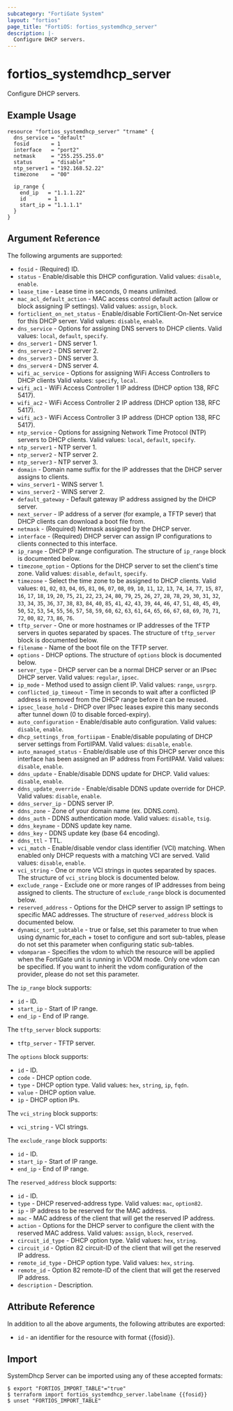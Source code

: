 ```yaml
---
subcategory: "FortiGate System"
layout: "fortios"
page_title: "FortiOS: fortios_systemdhcp_server"
description: |-
  Configure DHCP servers.
---
```


# fortios_systemdhcp_server
Configure DHCP servers.

## Example Usage

```hcl
resource "fortios_systemdhcp_server" "trname" {
  dns_service = "default"
  fosid       = 1
  interface   = "port2"
  netmask     = "255.255.255.0"
  status      = "disable"
  ntp_server1 = "192.168.52.22"
  timezone    = "00"

  ip_range {
    end_ip   = "1.1.1.22"
    id       = 1
    start_ip = "1.1.1.1"
  }
}
```

## Argument Reference

The following arguments are supported:

* `fosid` - (Required) ID.
* `status` - Enable/disable this DHCP configuration. Valid values: `disable`, `enable`.
* `lease_time` - Lease time in seconds, 0 means unlimited.
* `mac_acl_default_action` - MAC access control default action (allow or block assigning IP settings). Valid values: `assign`, `block`.
* `forticlient_on_net_status` - Enable/disable FortiClient-On-Net service for this DHCP server. Valid values: `disable`, `enable`.
* `dns_service` - Options for assigning DNS servers to DHCP clients. Valid values: `local`, `default`, `specify`.
* `dns_server1` - DNS server 1.
* `dns_server2` - DNS server 2.
* `dns_server3` - DNS server 3.
* `dns_server4` - DNS server 4.
* `wifi_ac_service` - Options for assigning WiFi Access Controllers to DHCP clients Valid values: `specify`, `local`.
* `wifi_ac1` - WiFi Access Controller 1 IP address (DHCP option 138, RFC 5417).
* `wifi_ac2` - WiFi Access Controller 2 IP address (DHCP option 138, RFC 5417).
* `wifi_ac3` - WiFi Access Controller 3 IP address (DHCP option 138, RFC 5417).
* `ntp_service` - Options for assigning Network Time Protocol (NTP) servers to DHCP clients. Valid values: `local`, `default`, `specify`.
* `ntp_server1` - NTP server 1.
* `ntp_server2` - NTP server 2.
* `ntp_server3` - NTP server 3.
* `domain` - Domain name suffix for the IP addresses that the DHCP server assigns to clients.
* `wins_server1` - WINS server 1.
* `wins_server2` - WINS server 2.
* `default_gateway` - Default gateway IP address assigned by the DHCP server.
* `next_server` - IP address of a server (for example, a TFTP sever) that DHCP clients can download a boot file from.
* `netmask` - (Required) Netmask assigned by the DHCP server.
* `interface` - (Required) DHCP server can assign IP configurations to clients connected to this interface.
* `ip_range` - DHCP IP range configuration. The structure of `ip_range` block is documented below.
* `timezone_option` - Options for the DHCP server to set the client's time zone. Valid values: `disable`, `default`, `specify`.
* `timezone` - Select the time zone to be assigned to DHCP clients. Valid values: `01`, `02`, `03`, `04`, `05`, `81`, `06`, `07`, `08`, `09`, `10`, `11`, `12`, `13`, `74`, `14`, `77`, `15`, `87`, `16`, `17`, `18`, `19`, `20`, `75`, `21`, `22`, `23`, `24`, `80`, `79`, `25`, `26`, `27`, `28`, `78`, `29`, `30`, `31`, `32`, `33`, `34`, `35`, `36`, `37`, `38`, `83`, `84`, `40`, `85`, `41`, `42`, `43`, `39`, `44`, `46`, `47`, `51`, `48`, `45`, `49`, `50`, `52`, `53`, `54`, `55`, `56`, `57`, `58`, `59`, `60`, `62`, `63`, `61`, `64`, `65`, `66`, `67`, `68`, `69`, `70`, `71`, `72`, `00`, `82`, `73`, `86`, `76`.
* `tftp_server` - One or more hostnames or IP addresses of the TFTP servers in quotes separated by spaces. The structure of `tftp_server` block is documented below.
* `filename` - Name of the boot file on the TFTP server.
* `options` - DHCP options. The structure of `options` block is documented below.
* `server_type` - DHCP server can be a normal DHCP server or an IPsec DHCP server. Valid values: `regular`, `ipsec`.
* `ip_mode` - Method used to assign client IP. Valid values: `range`, `usrgrp`.
* `conflicted_ip_timeout` - Time in seconds to wait after a conflicted IP address is removed from the DHCP range before it can be reused.
* `ipsec_lease_hold` - DHCP over IPsec leases expire this many seconds after tunnel down (0 to disable forced-expiry).
* `auto_configuration` - Enable/disable auto configuration. Valid values: `disable`, `enable`.
* `dhcp_settings_from_fortiipam` - Enable/disable populating of DHCP server settings from FortiIPAM. Valid values: `disable`, `enable`.
* `auto_managed_status` - Enable/disable use of this DHCP server once this interface has been assigned an IP address from FortiIPAM. Valid values: `disable`, `enable`.
* `ddns_update` - Enable/disable DDNS update for DHCP. Valid values: `disable`, `enable`.
* `ddns_update_override` - Enable/disable DDNS update override for DHCP. Valid values: `disable`, `enable`.
* `ddns_server_ip` - DDNS server IP.
* `ddns_zone` - Zone of your domain name (ex. DDNS.com).
* `ddns_auth` - DDNS authentication mode. Valid values: `disable`, `tsig`.
* `ddns_keyname` - DDNS update key name.
* `ddns_key` - DDNS update key (base 64 encoding).
* `ddns_ttl` - TTL.
* `vci_match` - Enable/disable vendor class identifier (VCI) matching. When enabled only DHCP requests with a matching VCI are served. Valid values: `disable`, `enable`.
* `vci_string` - One or more VCI strings in quotes separated by spaces. The structure of `vci_string` block is documented below.
* `exclude_range` - Exclude one or more ranges of IP addresses from being assigned to clients. The structure of `exclude_range` block is documented below.
* `reserved_address` - Options for the DHCP server to assign IP settings to specific MAC addresses. The structure of `reserved_address` block is documented below.
* `dynamic_sort_subtable` - true or false, set this parameter to true when using dynamic for_each + toset to configure and sort sub-tables, please do not set this parameter when configuring static sub-tables.
* `vdomparam` - Specifies the vdom to which the resource will be applied when the FortiGate unit is running in VDOM mode. Only one vdom can be specified. If you want to inherit the vdom configuration of the provider, please do not set this parameter.

The `ip_range` block supports:

* `id` - ID.
* `start_ip` - Start of IP range.
* `end_ip` - End of IP range.

The `tftp_server` block supports:

* `tftp_server` - TFTP server.

The `options` block supports:

* `id` - ID.
* `code` - DHCP option code.
* `type` - DHCP option type. Valid values: `hex`, `string`, `ip`, `fqdn`.
* `value` - DHCP option value.
* `ip` - DHCP option IPs.

The `vci_string` block supports:

* `vci_string` - VCI strings.

The `exclude_range` block supports:

* `id` - ID.
* `start_ip` - Start of IP range.
* `end_ip` - End of IP range.

The `reserved_address` block supports:

* `id` - ID.
* `type` - DHCP reserved-address type. Valid values: `mac`, `option82`.
* `ip` - IP address to be reserved for the MAC address.
* `mac` - MAC address of the client that will get the reserved IP address.
* `action` - Options for the DHCP server to configure the client with the reserved MAC address. Valid values: `assign`, `block`, `reserved`.
* `circuit_id_type` - DHCP option type. Valid values: `hex`, `string`.
* `circuit_id` - Option 82 circuit-ID of the client that will get the reserved IP address.
* `remote_id_type` - DHCP option type. Valid values: `hex`, `string`.
* `remote_id` - Option 82 remote-ID of the client that will get the reserved IP address.
* `description` - Description.


## Attribute Reference

In addition to all the above arguments, the following attributes are exported:
* `id` - an identifier for the resource with format {{fosid}}.

## Import

SystemDhcp Server can be imported using any of these accepted formats:
```
$ export "FORTIOS_IMPORT_TABLE"="true"
$ terraform import fortios_systemdhcp_server.labelname {{fosid}}
$ unset "FORTIOS_IMPORT_TABLE"
```
